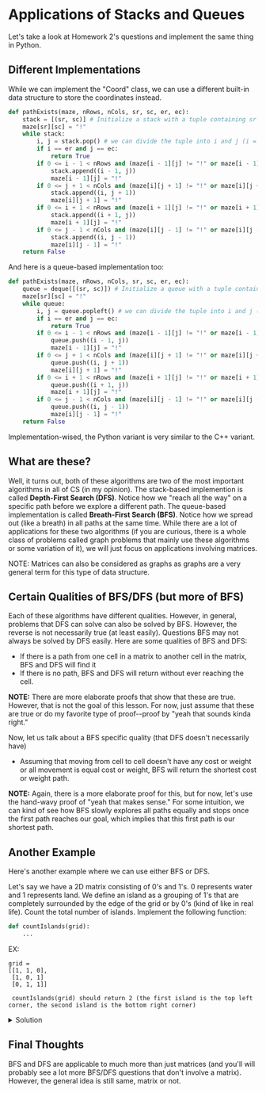 # Applications of Stacks and Queues
Let's take a look at Homework 2's questions and implement the same thing in Python.

## Different Implementations
While we can implement the "Coord" class, we can use a different built-in data structure to store the coordinates instead.
```python
def pathExists(maze, nRows, nCols, sr, sc, er, ec):
    stack = [(sr, sc)] # Initialize a stack with a tuple containing sr and sc
    maze[sr][sc] = "!"
    while stack:
        i, j = stack.pop() # we can divide the tuple into i and j (i = first value in tuple, j = second value in tuple)
        if i == er and j == ec:
            return True
        if 0 <= i - 1 < nRows and (maze[i - 1][j] != "!" or maze[i - 1][j] != "X"):
            stack.append((i - 1, j))
            maze[i - 1][j] = "!"
        if 0 <= j + 1 < nCols and (maze[i][j + 1] != "!" or maze[i][j + 1] != "X"):
            stack.append((i, j + 1))
            maze[i][j + 1] = "!"
        if 0 <= i + 1 < nRows and (maze[i + 1][j] != "!" or maze[i + 1][j] != "X"):
            stack.append((i + 1, j))
            maze[i + 1][j] = "!"
        if 0 <= j - 1 < nCols and (maze[i][j - 1] != "!" or maze[i][j - 1] != "X"):
            stack.append((i, j - 1))
            maze[i][j - 1] = "!"
    return False
```

And here is a queue-based implementation too:
```python
def pathExists(maze, nRows, nCols, sr, sc, er, ec):
    queue = deque([(sr, sc)]) # Initialize a queue with a tuple containing sr and sc
    maze[sr][sc] = "!"
    while queue:
        i, j = queue.popleft() # we can divide the tuple into i and j (i = first value in tuple, j = second value in tuple)
        if i == er and j == ec:
            return True
        if 0 <= i - 1 < nRows and (maze[i - 1][j] != "!" or maze[i - 1][j] != "X"):
            queue.push((i - 1, j))
            maze[i - 1][j] = "!"
        if 0 <= j + 1 < nCols and (maze[i][j + 1] != "!" or maze[i][j + 1] != "X"):
            queue.push((i, j + 1))
            maze[i][j + 1] = "!"
        if 0 <= i + 1 < nRows and (maze[i + 1][j] != "!" or maze[i + 1][j] != "X"):
            queue.push((i + 1, j))
            maze[i + 1][j] = "!"
        if 0 <= j - 1 < nCols and (maze[i][j - 1] != "!" or maze[i][j - 1] != "X"):
            queue.push((i, j - 1))
            maze[i][j - 1] = "!"
    return False
```

Implementation-wised, the Python variant is very similar to the C++ variant.

## What are these?
Well, it turns out, both of these algorithms are two of the most important algorithms in all of CS (in my opinion). The stack-based implemention is called **Depth-First Search (DFS)**. Notice how we "reach all the way" on a specific path before we explore a different path. The queue-based implementation is called **Breath-First Search (BFS)**. Notice how we spread out (like a breath) in all paths at the same time.
While there are a lot of applications for these two algorithms (if you are curious, there is a whole class of problems called graph problems that mainly use these algorithms or some variation of it), we will just focus on applications involving matrices.

NOTE: Matrices can also be considered as graphs as graphs are a very general term for this type of data structure.

## Certain Qualities of BFS/DFS (but more of BFS)
Each of these algorithms have different qualities. However, in general, problems that DFS can solve can also be solved by BFS. However, the reverse is not necessarily true (at least easily). Questions BFS may not always be solved by DFS easily. Here are some qualities of BFS and DFS:

- If there is a path from one cell in a matrix to another cell in the matrix, BFS and DFS will find it
- If there is no path, BFS and DFS will return without ever reaching the cell.

**NOTE:** There are more elaborate proofs that show that these are true. However, that is not the goal of this lesson. For now, just assume that these are true or do my favorite type of proof--proof by "yeah that sounds kinda right."

Now, let us talk about a BFS specific quality (that DFS doesn't necessarily have)

- Assuming that moving from cell to cell doesn't have any cost or weight or all movement is equal cost or weight, BFS will return the shortest cost or weight path.

**NOTE:** Again, there is a more elaborate proof for this, but for now, let's use the hand-wavy proof of "yeah that makes sense." For some intuition, we can kind of see how BFS slowly explores all paths equally and stops once the first path reaches our goal, which implies that this first path is our shortest path.

## Another Example
Here's another example where we can use either BFS or DFS.

Let's say we have a 2D matrix consisting of 0's and 1's. 0 represents water and 1 represents land. We define an island as a grouping of 1's that are completely surrounded by the edge of the grid or by 0's (kind of like in real life). Count the total number of islands.
Implement the following function:
```python
def countIslands(grid):
    ...
```


EX:
```
grid = 
[[1, 1, 0],
 [1, 0, 1]
 [0, 1, 1]]

 countIslands(grid) should return 2 (the first island is the top left corner, the second island is the bottom right corner)
```

<details>
<summary>Solution</summary>

In this question, we can use either BFS or DFS (it doesn't matter). In order to count an island, we want to make sure we count all of the land cells of an island before moving on. Additionally, we need to make sure we don't recount any land spots. We can employ a similar strategy to the maze problem:

Pseudocode:
```
count = 0
Iterate through the grid
    if current cell is a "1" or land
        perform BFS/DFS from this cell (set each land to "0" or water as we perform BFS/DFS)
        increment count
return count
```

**TIP**: In general, it is a good idea to come up with some pseudocode before approaching any 

Here is how to do this in Python
```python
def dfs(grid, start_i, start_j):
    stack = [(start_i, start_j)]
    directions = [(1, 0), (0, 1), (-1, 0), (0, -1)]
    while stack:
        i, j = stack.pop()
        grid[i][j] = 0
        for di, dj in directions: # assigns di to the first item in each tuple and dj to the second item in each tuple
            if 0 <= i + di < len(grid) and 0 <= j + dj < len(grid[0]) and grid[i + di][j + dj] == 1:
                stack.append((i + di, j + dj))

def countIslands(grid):
    count = 0
    for i in range(len(grid)):
        for j in range(len(grid[0])):
            if grid[i][j] == 1:
                dfs(grid, i, j)
                count += 1
    return count
```

**TIP:** Create certain methods under their own separate function. Yes, we could stick the entire "dfs" code where "dfs(grid, i, j)" is called, but that makes the code harder to read, so don't do that.
**TIP:** When doing matrix BFS/DFS, do this to explore new cells:
```python
...
directions = [(1, 0), (0, 1), (-1, 0), (0, -1)]
for di, dj in directions:
    ...
```
It saves a lot of time (a lot less lines) compared checking every single direction in their own if-statement
</details>

## Final Thoughts
BFS and DFS are applicable to much more than just matrices (and you'll will probably see a lot more BFS/DFS questions that don't involve a matrix). However, the general idea is still same, matrix or not.


